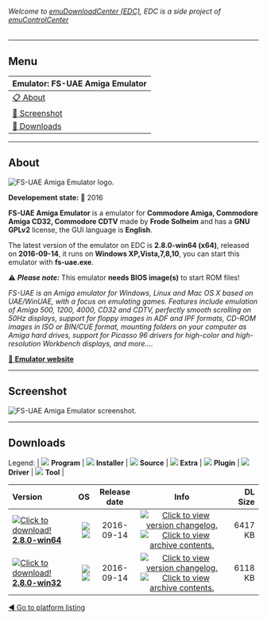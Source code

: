 ###### Welcome to [emuDownloadCenter (EDC)](https://github.com/PhoenixInteractiveNL/emuDownloadCenter/wiki/), EDC is a side project of [emuControlCenter](https://github.com/PhoenixInteractiveNL/emuControlCenter/wiki/)
***
## Menu
| **Emulator: FS-UAE Amiga Emulator** |
|:---------|
| [:clipboard: About](#about) |
| [:sunrise: Screenshot](#screenshot) |
| [:floppy_disk: Downloads](#downloads) |
***
## About
![](https://github.com/PhoenixInteractiveNL/emuDownloadCenter/wiki/images_emulator/fsuae_logo_200.jpg "FS-UAE Amiga Emulator logo.")

**Developement state:** :large_blue_circle: 2016

**FS-UAE Amiga Emulator** is a emulator for **Commodore Amiga, Commodore Amiga CD32, Commodore CDTV** made by **Frode Solheim** and has a **GNU GPLv2** license, the GUI language is **English**.

The latest version of the emulator on EDC is **2.8.0-win64 (x64)**, released on **2016-09-14**, it runs on **Windows XP,Vista,7,8,10**, you can start this emulator with **fs-uae.exe**.

:warning: _**Please note:**_ This emulator **needs BIOS image(s)** to start ROM files!

_FS-UAE is an Amiga emulator for Windows, Linux and Mac OS X based on UAE/WinUAE, with a focus on emulating games. Features include emulation of Amiga 500, 1200, 4000, CD32 and CDTV, perfectly smooth scrolling on 50Hz displays, support for floppy images in ADF and IPF formats, CD-ROM images in ISO or BIN/CUE format, mounting folders on your computer as Amiga hard drives, support for Picasso 96 drivers for high-color and high-resolution Workbench displays, and more...._

[:link: **Emulator website**](http://fs-uae.net/)
***
## Screenshot
![](https://raw.githubusercontent.com/PhoenixInteractiveNL/emuDownloadCenter/master/hooks/fsuae/emulator_screen_01.jpg "FS-UAE Amiga Emulator screenshot.")
***
## Downloads
Legend: | 
![](https://raw.githubusercontent.com/wiki/PhoenixInteractiveNL/emuDownloadCenter/images_misc/icon_program_24.png) **Program** | 
![](https://raw.githubusercontent.com/wiki/PhoenixInteractiveNL/emuDownloadCenter/images_misc/icon_installer_24.png) **Installer** | 
![](https://raw.githubusercontent.com/wiki/PhoenixInteractiveNL/emuDownloadCenter/images_misc/icon_source_code_24.png) **Source** | 
![](https://raw.githubusercontent.com/wiki/PhoenixInteractiveNL/emuDownloadCenter/images_misc/icon_extra_24.png) **Extra** | 
![](https://raw.githubusercontent.com/wiki/PhoenixInteractiveNL/emuDownloadCenter/images_misc/icon_plugin_24.png) **Plugin** | 
![](https://raw.githubusercontent.com/wiki/PhoenixInteractiveNL/emuDownloadCenter/images_misc/icon_driver_24.png) **Driver** | 
![](https://raw.githubusercontent.com/wiki/PhoenixInteractiveNL/emuDownloadCenter/images_misc/icon_tool_24.png) **Tool** | 
 
| Version | OS | Release date | Info | DL Size |
|:--------|---:|:------------:|:----:|--------:|
| [![](https://raw.githubusercontent.com/wiki/PhoenixInteractiveNL/emuDownloadCenter/images_misc/icon_program_24.png "Click to download!")  **2.8.0-win64**](https://github.com/PhoenixInteractiveNL/edc-repo0002/raw/master/fsuae/2.8.0-win64.7z) | ![](https://raw.githubusercontent.com/wiki/PhoenixInteractiveNL/emuDownloadCenter/images_misc/logo_windows_24.png) ![](https://raw.githubusercontent.com/wiki/PhoenixInteractiveNL/emuDownloadCenter/images_misc/icon_64-bit_24.png) | 2016-09-14 | [![](https://raw.githubusercontent.com/wiki/PhoenixInteractiveNL/emuDownloadCenter/images_misc/icon_changelog_24.png "Click to view version changelog.")](https://github.com/PhoenixInteractiveNL/edc-repo0002/blob/master/fsuae/2.8.0-win64_changelog.txt) [![](https://raw.githubusercontent.com/wiki/PhoenixInteractiveNL/emuDownloadCenter/images_misc/icon_contents_24.png "Click to view archive contents.")](https://github.com/PhoenixInteractiveNL/edc-repo0002/blob/master/fsuae/2.8.0-win64_contents.txt) | 6417 KB |
| [![](https://raw.githubusercontent.com/wiki/PhoenixInteractiveNL/emuDownloadCenter/images_misc/icon_program_24.png "Click to download!")  **2.8.0-win32**](https://github.com/PhoenixInteractiveNL/edc-repo0002/raw/master/fsuae/2.8.0-win32.7z) | ![](https://raw.githubusercontent.com/wiki/PhoenixInteractiveNL/emuDownloadCenter/images_misc/logo_windows_24.png) ![](https://raw.githubusercontent.com/wiki/PhoenixInteractiveNL/emuDownloadCenter/images_misc/icon_32-bit_24.png) | 2016-09-14 | [![](https://raw.githubusercontent.com/wiki/PhoenixInteractiveNL/emuDownloadCenter/images_misc/icon_changelog_24.png "Click to view version changelog.")](https://github.com/PhoenixInteractiveNL/edc-repo0002/blob/master/fsuae/2.8.0-win32_changelog.txt) [![](https://raw.githubusercontent.com/wiki/PhoenixInteractiveNL/emuDownloadCenter/images_misc/icon_contents_24.png "Click to view archive contents.")](https://github.com/PhoenixInteractiveNL/edc-repo0002/blob/master/fsuae/2.8.0-win32_contents.txt) | 6118 KB |

[:arrow_backward: Go to platform listing](https://github.com/PhoenixInteractiveNL/emuDownloadCenter/wiki/EDC-Platform-List)
